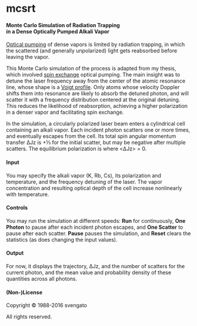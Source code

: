 # mcsrt
#### Monte Carlo Simulation of Radiation Trapping<br>in a Dense Optically Pumped Alkali Vapor

[Optical pumping](https://en.wikipedia.org/wiki/Optical_pumping) of dense vapors is
limited by radiation trapping, in which the scattered (and generally unpolarized) light
gets reabsorbed before leaving the vapor.

This Monte Carlo simulation of the process is adapted from my thesis, which involved
[spin exchange](https://en.wikipedia.org/wiki/Spin-exchange_interaction) optical pumping.
The main insight was to detune the laser frequency away from the center of the atomic
resonance line, whose shape is a [Voigt profile](https://en.wikipedia.org/wiki/Voigt_profile).
Only atoms whose velocity Doppler shifts them into resonance are likely to absorb the
detuned photon, and will scatter it with a frequency distribution centered at the original
detuning. This reduces the likelihood of reabsorption, achieving a higher polarization in
a denser vapor and facilitating spin exchange.

In the simulation, a circularly polarized laser beam enters a cylindrical cell containing
an alkali vapor. Each incident photon scatters one or more times, and eventually escapes
from the cell. Its total spin angular momentum transfer &Delta;Jz is +&frac13; for the
initial scatter, but may be negative after multiple scatters. The equilibrium polarization
is where &lt;&Delta;Jz&gt; = 0.

#### Input

You may specify the alkali vapor (K, Rb, Cs), its polarization and temperature, and the
frequency detuning of the laser. The vapor concentration and resulting optical depth of
the cell increase nonlinearly with temperature.

#### Controls

You may run the simulation at different speeds: **Run** for continuously, **One Photon**
to pause after each incident photon escapes, and **One Scatter** to pause after each
scatter. **Pause** pauses the simulation, and **Reset** clears the statistics (as does
changing the input values).

#### Output

For now, it displays the trajectory, &Delta;Jz, and the number of scatters for the current
photon, and the mean value and probability density of these quantities across all photons.

#### (Non-)License

Copyright &copy; 1988-2016 svengato

All rights reserved.
